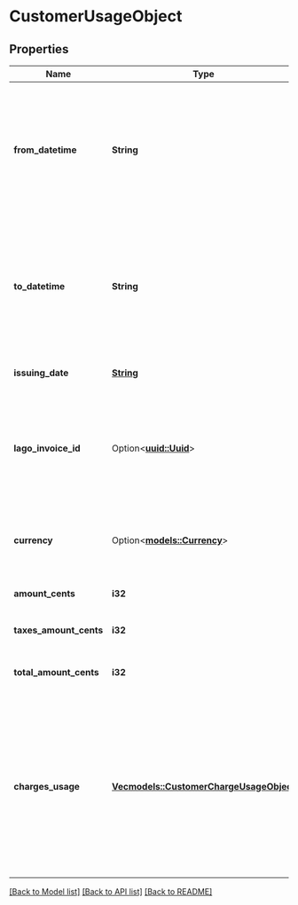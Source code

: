 # CustomerUsageObject

## Properties

Name | Type | Description | Notes
------------ | ------------- | ------------- | -------------
**from_datetime** | **String** | The lower bound of the billing period, expressed in the ISO 8601 datetime format in Coordinated Universal Time (UTC). | 
**to_datetime** | **String** | The upper bound of the billing period, expressed in the ISO 8601 datetime format in Coordinated Universal Time (UTC). | 
**issuing_date** | [**String**](string.md) | The date of creation of the invoice. | 
**lago_invoice_id** | Option<[**uuid::Uuid**](uuid::Uuid.md)> | A unique identifier associated with the invoice related to this particular usage record. | [optional]
**currency** | Option<[**models::Currency**](Currency.md)> | The currency of the customer's current usage. | [optional]
**amount_cents** | **i32** | The amount in cents, tax excluded. | 
**taxes_amount_cents** | **i32** | The tax amount in cents. | 
**total_amount_cents** | **i32** | The total amount in cents, tax included. | 
**charges_usage** | [**Vec<models::CustomerChargeUsageObject>**](CustomerChargeUsageObject.md) | Array of charges that comprise the current usage. It contains detailed information about individual charge items associated with the usage. | 

[[Back to Model list]](../README.md#documentation-for-models) [[Back to API list]](../README.md#documentation-for-api-endpoints) [[Back to README]](../README.md)


